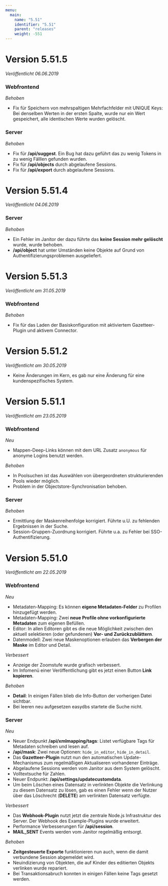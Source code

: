 ```yaml
---
menu:
  main:
    name: "5.51"
    identifier: "5.51"
    parent: "releases"
    weight: -551
---
```

# Version 5.51.5

*Veröffentlicht 06.06.2019*

### Webfrontend

*Behoben*

* Fix für Speichern von mehrspaltigen Mehrfachfelder mit UNIQUE Keys: Bei denselben Werten in der ersten Spalte, wurde nur ein Wert gespeichert, alle identischen Werte wurden gelöscht.

### Server

*Behoben*

* Fix für **/api/suggest**. Ein Bug hat dazu geführt das zu wenig Tokens in zu wenig Fälllen gefunden wurden.
* Fix für **/api/objects** durch abgelaufene Sessions.
* Fix für **/api/export** durch abgelaufene Sessions. 

# Version 5.51.4

*Veröffentlicht 04.06.2019*

### Server

*Behoben*

* Ein Fehler im Janitor der dazu führte das **keine Session mehr gelöscht** wurde, wurde behoben.
* **/api/object** hat unter Umständen keine Objekte auf Grund von Authentifizierungsproblemen ausgeliefert.

# Version 5.51.3

*Veröffentlicht am 31.05.2019*

### Webfrontend

*Behoben*

* Fix für das Laden der Basiskonfiguration mit aktiviertem Gazetteer-Plugin und aktivem Connector.

# Version 5.51.2

*Veröffentlicht am 30.05.2019*

* Keine Änderungen im Kern, es gab nur eine Änderung für eine kundenspezifisches System.

# Version 5.51.1

*Veröffentlicht am 23.05.2019*

### Webfrontend

*Neu*

* Mappen-Deep-Links können mit dem URL Zusatz `anonymous` für anonyme Logins benutzt werden.

*Behoben*

* In Poolsuchen ist das Auswählen von übergeordneten strukturierenden Pools wieder möglich. 
* Problem in der Objectstore-Synchronisation behoben.

### Server

*Behoben*

* Ermittlung der Maskenreihenfolge korrigiert. Führte u.U. zu fehlenden Ergebnissen in der Suche.
* Session-Gruppen-Zuordnung korrigiert. Führte u.a. zu Fehler bei SSO-Authentifizierung.

# Version 5.51.0

*Veröffentlicht am 22.05.2019*

### Webfrontend

*Neu*

* Metadaten-Mapping: Es können **eigene Metadaten-Felder** zu Profilen hinzugefügt werden.
* Metadaten-Mapping: Zwei **neue Profile ohne vorkonfigurierte Metadaten** zum eigenen Befüllen.
* Editor: In allen Editoren gibt es die neue Möglichkeit zwischen den aktuell selektieren (oder gefundenen) **Vor- und Zurückzublättern**.
* Datenmodell: Zwei neue Maskenoptionen erlauben das **Verbergen der Maske** im Editor und Detail.

*Verbessert*

* Anzeige der Zoomstufe wurde grafisch verbessert.
* Im Infomenü einer Veröffentlichung gibt es jetzt einen Button **Link kopieren**.

*Behoben*

* **Detail**: In einigen Fällen blieb die Info-Button der vorherigen Datei sichtbar.
* Bei leeren neu aufgesetzen easydbs startete die Suche nicht.

### Server

*Neu*

* Neuer Endpunkt **/api/xmlmapping/tags**: Listet verfügbare Tags für Metadaten schreiben und lesen auf.
* **/api/mask**: Zwei neue Optionen: `hide_in_editor`, `hide_in_detail`. 
* Das **Gazetteer-Plugin** nutzt nun den automatischen Update-Mechanismus zum regelmäßigen Aktualiseren vorhandener Einträge.
* Abgelaufene Sessions werden vom Janitor aus dem System gelöscht.
* Volltextsuche für Zahlen.
* Neuer Endpunkt: **/api/settings/updatecustomdata**.
* Um beim Löschen eines Datensatz in verlinkten Objekte die Verlinkung zu diesem Datensatz zu lösen, gab es einen Fehler wenn der Nutzer über das Löschrecht (**DELETE**) am verlinkten Datensatz verfügte.

*Verbessert*

* Das **Webhook-Plugin** nutzt jetzt die zentrale Node.js Infrastruktur des Server. Der Webhook des Example-Plugins wurde erweitert.
* Performance Verbesserungen für **/api/session**.
* **MAIL_SENT** Events werden vom Janitor regelmäßig entsorgt.

*Behoben*

* **Zeitgesteuerte Exporte** funktionieren nun auch, wenn die damit verbundene Session abgemeldet wird.
* Neuindizierung von Objekten, die auf Kinder des editierten Objekts verlinken wurde repariert.
* Bei Transaktionsabruch konnten in einigen Fällen keine Tags gesetzt werden.



